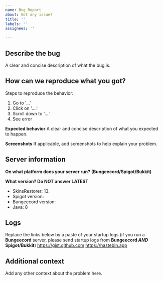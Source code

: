 ```yaml
---
name: Bug Report
about: Got any issue?
title: ''
labels: ''
assignees: ''

---
```


## Describe the bug
A clear and concise description of what the bug is.

## How can we reproduce what you got?
Steps to reproduce the behavior:
1. Go to '...'
2. Click on '....'
3. Scroll down to '....'
4. See error

**Expected behavior**
A clear and concise description of what you expected to happen.

**Screenshots**
If applicable, add screenshots to help explain your problem.

## Server information

**On what platform does your server run? (Bungeecord/Spigot/Bukkit)**

**What version? Do NOT answer LATEST**
* SkinsRestorer: 13.
* Spigot version:
* Bungeecord version: 
* Java: 8

## Logs
Replace the links below by a paste of your startup logs (if you run a **Bungeecord** server, please send startup logs from **Bungeecord *AND* Spigot/Bukkit**)
https://gist.github.com
https://hastebin.app

## Additional context
Add any other context about the problem here.
